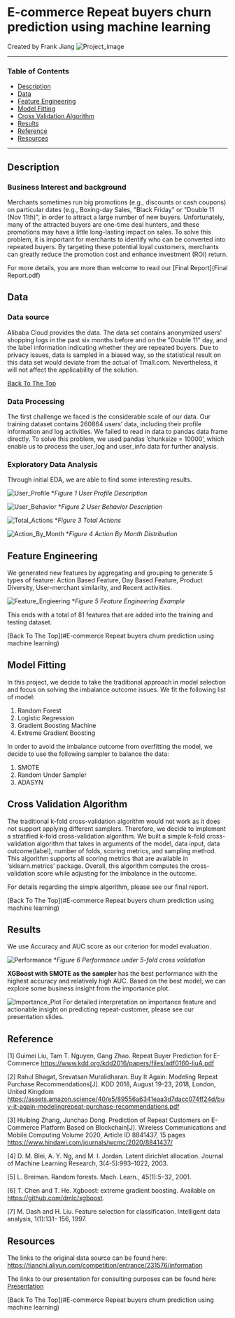 # E-commerce Repeat buyers churn prediction using machine learning
Created by Frank Jiang
![Project_image](https://i.pinimg.com/originals/a2/9e/f3/a29ef3c31e530c749c9dcf5451cf8f5b.jpg)
 
 ---
 ### Table of Contents
 
   - [Description](#Description)
   - [Data](#Data)
   - [Feature Engineering](#Feature-Engineering)
   - [Model Fitting](#Model-Fitting)
   - [Cross Validation Algorithm](#Cross-Validation-Algorithm)
   - [Results](#Results)
   - [Reference](#Reference)
   - [Resources](#Resources)
 ---
 
 ## Description
 
 ### Business Interest and background
Merchants sometimes run big promotions (e.g., discounts or cash coupons) on particular dates
(e.g., Boxing-day Sales, "Black Friday" or "Double 11 (Nov 11th)", in order to attract a large
number of new buyers. Unfortunately, many of the attracted buyers are one-time deal hunters,
and these promotions may have a little long-lasting impact on sales. To solve this problem, it is
important for merchants to identify who can be converted into repeated buyers. By targeting
these potential loyal customers, merchants can greatly reduce the promotion cost and enhance
investment (ROI) return.

For more details, you are more than welcome to read our [Final Report](Final Report.pdf)

## Data 

### Data source

Alibaba Cloud provides the data. The data set contains anonymized users' shopping logs in the
past six months before and on the "Double 11" day, and the label information indicating whether
they are repeated buyers. Due to privacy issues, data is sampled in a biased way, so the statistical
result on this data set would deviate from the actual of Tmall.com. Nevertheless, it will not affect
the applicability of the solution.

 [Back To The Top](#Table-of-Contents)
 
### Data Processing
 
 The first challenge we faced is the considerable scale of our data. Our training dataset contains
260864 users’ data, including their profile information and log activities. We failed to read in
data to pandas data frame directly. To solve this problem, we used pandas ‘chunksize = 10000’,
which enable us to process the user_log and user_info data for further analysis.

### Exploratory Data Analysis
Through initial EDA, we are able to find some interesting results.

![User_Profile](Supporting%20Materials/User_Profile.PNG)
*_Figure 1 User Profile Description_

![User_Behavior](Supporting%20Materials/User_Behavior.PNG)
*_Figure 2 User Behavior Description_

![Total_Actions](Supporting%20Materials/Total_Actions.PNG)
*_Figure 3 Total Actions_

![Action_By_Month](Supporting%20Materials/Action_By_Month.PNG)
*_Figure 4 Action By Month Distribution_

 ## Feature Engineering
 We generated new features by aggregating and grouping to generate 5 types of feature: Action Based Feature, 
 Day Based Feature, Product Diversity, User-merchant similarity, and Recent activities.
 
 ![Feature_Engieering](Supporting%20Materials/Feature_Engineering.PNG)
 *_Figure 5 Feature Engineering Example_
 
 This ends with a total of 81 features that are added into the training and testing dataset.
 
 [Back To The Top](#E-commerce Repeat buyers churn prediction using machine learning)

 ## Model Fitting
In this project, we decide to take the traditional approach in model selection and focus on solving the imbalance outcome issues. 
 We fit the following list of model:
 1. Random Forest
 2. Logistic Regression
 3. Gradient Boosting Machine
 4. Extreme Gradient Boosting
 
 In order to avoid the imbalance outcome from overfitting the model, we decide to use the following sampler to balance the data:
 1. SMOTE
 2. Random Under Sampler
 3. ADASYN
 
 ## Cross Validation Algorithm 
 The traditional k-fold cross-validation algorithm would not work as it does not support applying different samplers. Therefore, we
decide to implement a stratified k-fold cross-validation algorithm. We built a simple k-fold
cross-validation algorithm that takes in arguments of the model, data input, data outcome(label),
number of folds, scoring metrics, and sampling method. This algorithm supports all scoring
metrics that are available in ‘sklearn.metrics’ package. Overall, this algorithm computes the
cross-validation score while adjusting for the imbalance in the outcome. 
 
For details regarding the simple algorithm, please see our final report.

 [Back To The Top](#E-commerce Repeat buyers churn prediction using machine learning)

## Results
We use Accuracy and AUC score as our criterion for model evaluation. 

![Performance](Supporting%20Materials/Performance.PNG)
*_Figure 6 Performance under 5-fold cross validation_

**XGBoost with SMOTE as the sampler** has the best performance with the highest accuracy and relatively high AUC. 
Based on the best model, we can explore some business insight from the importance plot.

![Importance_Plot](Supporting%20Materials/Importance_Plot.PNG)
For detailed interpretation on importance feature and actionable insight on predicting repeat-customer, please see our presentation slides.

## Reference
[1] Guimei Liu, Tam T. Nguyen, Gang Zhao. Repeat Buyer Prediction for E-Commerce
https://www.kdd.org/kdd2016/papers/files/adf0160-liuA.pdf

[2] Rahul Bhagat, Srevatsan Muralidharan. Buy It Again: Modeling Repeat Purchase
Recommendations[J]. KDD 2018, August 19-23, 2018, London, United Kingdom
https://assets.amazon.science/40/e5/89556a6341eaa3d7dacc074ff24d/buy-it-again-modelingrepeat-purchase-recommendations.pdf

[3] Huibing Zhang, Junchao Dong. Prediction of Repeat Customers on E-Commerce Platform
Based on Blockchain[J]. Wireless Communications and Mobile Computing Volume 2020,
Article ID 8841437, 15 pages
https://www.hindawi.com/journals/wcmc/2020/8841437/

[4] D. M. Blei, A. Y. Ng, and M. I. Jordan. Latent dirichlet allocation. Journal of Machine
Learning Research, 3(4-5):993–1022, 2003.

[5] L. Breiman. Random forests. Mach. Learn., 45(1):5–32, 2001.

[6] T. Chen and T. He. Xgboost: extreme gradient boosting.
Available on https://github.com/dmlc/xgboost.

[7] M. Dash and H. Liu. Feature selection for classification. Intelligent data analysis, 1(1):131–
156, 1997.

 ## Resources
 The links to the original data source can be found here: https://tianchi.aliyun.com/competition/entrance/231576/information
 
 The links to our presentation for consulting purposes can be found here: 
 [Presentation](#final%20present.pptx) 
 
 [Back To The Top](#E-commerce Repeat buyers churn prediction using machine learning)
 
 
